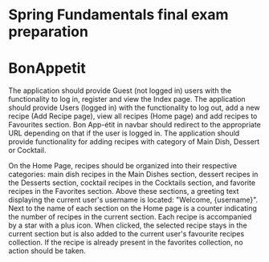 # Spring Fundamentals final exam preparation
# BonAppetit
The application should provide Guest (not logged in) users with the functionality to log in, register and view the Index page.
The application should provide Users (logged in) with the functionality to log out, add a new recipe (Add Recipe page), view all recipes (Home page) and add recipes to Favourites section.
Bon App-étit in navbar should redirect to the appropriate URL depending on that if the user is logged in.
The application should provide functionality for adding recipes with category of Main Dish, Dessert or Cocktail.

On the Home Page, recipes should be organized into their respective categories: main dish recipes in the Main Dishes section, dessert recipes in the Desserts section, cocktail recipes in the Cocktails section, and favorite recipes in the Favorites section.
Above these sections, a greeting text displaying the current user's username is located: "Welcome, {username}".
Next to the name of each section on the Home page is a counter indicating the number of recipes in the current section.
Each recipe is accompanied by a star with a plus icon. When clicked, the selected recipe stays in the current section but is also added to the current user's favourite recipes collection. If the recipe is already present in the favorites collection, no action should be taken.

